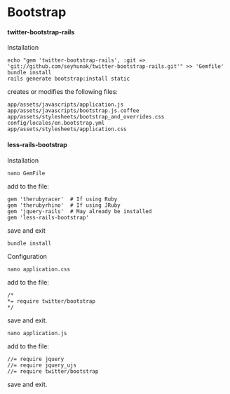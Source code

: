 Bootstrap
=========


#### twitter-bootstrap-rails

Installation

	echo "gem 'twitter-bootstrap-rails', :git => 'git://github.com/seyhunak/twitter-bootstrap-rails.git'" >> 'Gemfile'
	bundle install
	rails generate bootstrap:install static

creates or modifies the following files:

	app/assets/javascripts/application.js
    app/assets/javascripts/bootstrap.js.coffee
    app/assets/stylesheets/bootstrap_and_overrides.css
    config/locales/en.bootstrap.yml
    app/assets/stylesheets/application.css


#### less-rails-bootstrap

Installation

	nano GemFile

add to the file:

	gem 'therubyracer'  # If using Ruby
	gem 'therubyrhino'  # If using JRuby
	gem 'jquery-rails'  # May already be installed
	gem 'less-rails-bootstrap'

save and exit

	bundle install

Configuration

	nano application.css
	
add to the file: 
	
	/*
	*= require twitter/bootstrap
	*/

save and exit.

	nano application.js

add to the file: 

	//= require jquery
	//= require jquery_ujs
	//= require twitter/bootstrap

save and exit. 